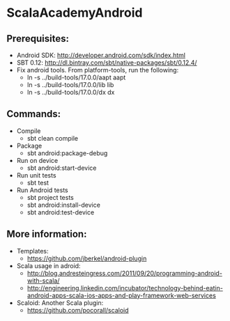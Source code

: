 ScalaAcademyAndroid
===================

Prerequisites:
--------------

* Android SDK: http://developer.android.com/sdk/index.html
* SBT 0.12: http://dl.bintray.com/sbt/native-packages/sbt/0.12.4/
* Fix android tools. From platform-tools, run the following:
    * ln -s ../build-tools/17.0.0/aapt aapt
    * ln -s ../build-tools/17.0.0/lib lib
    * ln -s ../build-tools/17.0.0/dx dx

Commands:
---------

* Compile
    * sbt clean compile
* Package
    * sbt android:package-debug
* Run on device
    * sbt android:start-device
* Run unit tests
    * sbt test
* Run Android tests
    * sbt project tests
    * sbt android:install-device
    * sbt android:test-device

More information:
-----------------

* Templates:
    * https://github.com/jberkel/android-plugin
* Scala usage in adroid:
    * http://blog.andresteingress.com/2011/09/20/programming-android-with-scala/
    * http://engineering.linkedin.com/incubator/technology-behind-eatin-android-apps-scala-ios-apps-and-play-framework-web-services
* Scaloid: Another Scala plugin:
    * https://github.com/pocorall/scaloid
